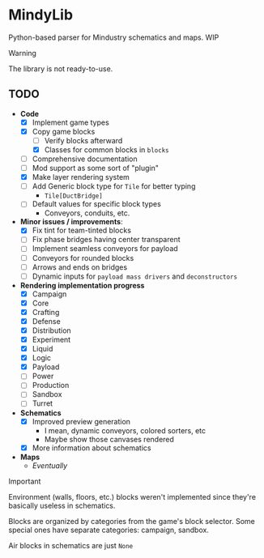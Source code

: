 # MindyLib

Python-based parser for Mindustry schematics and maps. WIP

> [!WARNING]
> The library is not ready-to-use.

## TODO

* **Code**
  * [x] Implement game types
  * [x] Copy game blocks
    * [ ] Verify blocks afterward
    * [x] Classes for common blocks in `blocks`
  * [ ] Comprehensive documentation
  * [ ] Mod support as some sort of "plugin"
  * [x] Make layer rendering system
  * [ ] Add Generic block type for `Tile` for better typing
    * `Tile[DuctBridge]`
  * [ ] Default values for specific block types
    * Conveyors, conduits, etc.

* **Minor issues / improvements**:
  * [x] Fix tint for team-tinted blocks
  * [ ] Fix phase bridges having center transparent
  * [ ] Implement seamless conveyors for payload
  * [ ] Conveyors for rounded blocks
  * [ ] Arrows and ends on bridges
  * [ ] Dynamic inputs for `payload mass drivers` and `deconstructors`

* **Rendering implementation progress**
  * [x] Campaign
  * [x] Core
  * [x] Crafting
  * [x] Defense
  * [x] Distribution
  * [x] Experiment
  * [x] Liquid
  * [x] Logic
  * [x] Payload
  * [ ] Power
  * [ ] Production
  * [ ] Sandbox
  * [ ] Turret

* **Schematics**
  * [x] Improved preview generation
    * I mean, dynamic conveyors, colored sorters, etc
    * Maybe show those canvases rendered
  * [x] More information about schematics

* **Maps**
  * *Eventually*

> [!IMPORTANT]
> Environment (walls, floors, etc.) blocks weren't implemented since they're basically useless in schematics.
>
> Blocks are organized by categories from the game's block selector.
> Some special ones have separate categories: campaign, sandbox.
>
> Air blocks in schematics are just `None`
